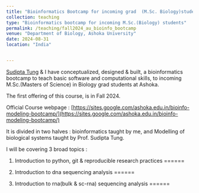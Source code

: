 ```yaml
---
title: "Bioinformatics Bootcamp for incoming grad  (M.Sc. Biology)students - Fall 2024"
collection: teaching
type: "Bioinformatics bootcamp for incoming M.Sc.(Biology) students"
permalink: /teaching/fall2024_au_bioinfo_bootcamp
venue: "Department of Biology, Ashoka University"
date: 2024-08-31
location: "India"


---
```


[Sudipta Tung](https://sites.google.com/site/sudiptatung/) & I have conceptualized, designed & built, a bioinformatics bootcamp to teach basic software and computational skills, to incoming M.Sc.(Masters of Science) in Biology grad students at Ashoka.

The first offering of this course, is in Fall 2024.

Official Course webpage : [https://sites.google.com/ashoka.edu.in/bioinfo-modeling-bootcamp/](https://sites.google.com/ashoka.edu.in/bioinfo-modeling-bootcamp/)


It is divided in two halves : bioinformatics taught by me, and Modelling of biological systems taught by Prof. Sudipta Tung.

I will be covering 3 broad topics :

1. Introduction  to python, git & reproducible research practices
======

2. Introduction to dna sequencing analysis
======

3. Introduction to rna(bulk & sc-rna) sequencing analysis
======
